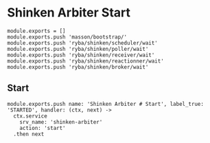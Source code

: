 
# Shinken Arbiter Start

    module.exports = []
    module.exports.push 'masson/bootstrap/'
    module.exports.push 'ryba/shinken/scheduler/wait'
    module.exports.push 'ryba/shinken/poller/wait'
    module.exports.push 'ryba/shinken/receiver/wait'
    module.exports.push 'ryba/shinken/reactionner/wait'
    module.exports.push 'ryba/shinken/broker/wait'

## Start

    module.exports.push name: 'Shinken Arbiter # Start', label_true: 'STARTED', handler: (ctx, next) ->
      ctx.service
        srv_name: 'shinken-arbiter'
        action: 'start'
      .then next
